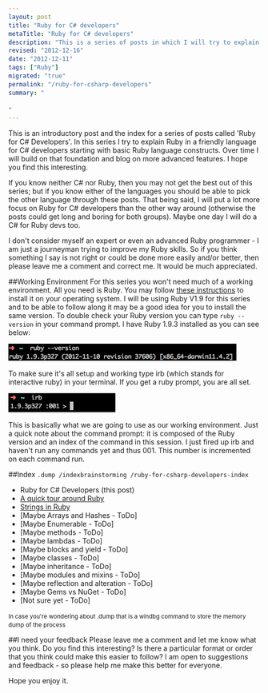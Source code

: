 ```yaml
--- 
layout: post
title: "Ruby for C# developers"
metaTitle: "Ruby for C# developers"
description: "This is a series of posts in which I will try to explain Ruby in a friendly language for C# developers"
revised: "2012-12-16"
date: "2012-12-11"
tags: ["Ruby"]
migrated: "true"
permalink: "/ruby-for-csharp-developers"
summary: "

"
---
```

This is an introductory post and the index for a series of posts called 'Ruby for C# Developers'. In this series I try to explain Ruby in a friendly language for C# developers starting with basic Ruby language constructs. Over time I will build on that foundation and blog on more advanced features. I hope you find this interesting.

If you know neither C# nor Ruby, then you may not get the best out of this series; but if you know either of the languages you should be able to pick the other language through these posts. That being said, I will put a lot more focus on Ruby for C# developers than the other way around (otherwise the posts could get long and boring for both groups). Maybe one day I will do a C# for Ruby devs too. 

I don't consider myself an expert or even an advanced Ruby programmer - I am just a journeyman trying to improve my Ruby skills. So if you think something I say is not right or could be done more easily and/or better, then please leave me a comment and correct me. It would be much appreciated. 

##Working Environment
For this series you won't need much of a working environment. All you need is Ruby. You may follow [these instructions](http://www.ruby-lang.org/en/Downloads/) to install it on your operating system. I will be using Ruby V1.9 for this series and to be able to follow along it may be a good idea for you to install the same version. To double check your Ruby version you can type `ruby --version` in your command prompt. I have Ruby 1.9.3 installed as you can see below:

![Checking Ruby Version][1]

To make sure it's all setup and working type irb (which stands for interactive ruby) in your terminal. If you get a ruby prompt, you are all set. 

![Interactive Ruby][2]

This is basically what we are going to use as our working environment. Just a quick note about the command prompt: it is composed of the Ruby version and an index of the command in this session. I just fired up irb and haven't run any commands yet and thus 001. This number is incremented on each command run.

##Index
`.dump /indexbrainstorming /ruby-for-csharp-developers-index`

 - Ruby for C# Developers (this post)
 - [A quick tour around Ruby](/a-quick-tour-around-ruby)
 - [Strings in Ruby](/string-in-ruby)
 - [Maybe Arrays and Hashes - ToDo]
 - [Maybe Enumerable - ToDo]
 - [Maybe methods - ToDo]
 - [Maybe lambdas - ToDo]
 - [Maybe blocks and yield - ToDo]
 - [Maybe classes - ToDo]
 - [Maybe inheritance - ToDo]
 - [Maybe modules and mixins - ToDo]
 - [Maybe reflection and alteration - ToDo]
 - [Maybe Gems vs NuGet - ToDo]
 - [Not sure yet - ToDo]

<small>In case you're wondering about .dump that is a windbg command to store the memory dump of the process</small>

##I need your feedback
Please leave me a comment and let me know what you think. Do you find this interesting? Is there a particular format or order that you think could make this easier to follow? I am open to suggestions and feedback - so please help me make this better for everyone.

Hope you enjoy it. 


  [1]: /get/BlogPictures/ruby-for-csharp-devs/ruby-version.jpg
  [2]: /get/BlogPictures/ruby-for-csharp-devs/irb.jpg
